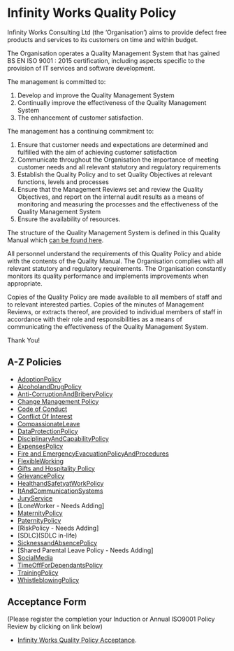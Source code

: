 # Infinity Works Quality Policy

Infinity Works Consulting Ltd (the ‘Organisation’) aims to provide defect free products and services to its customers on time and within budget. 
 
The Organisation operates a Quality Management System that has gained BS EN ISO 9001 : 2015 certification, including aspects specific to the provision of IT services and software development. 
 
The management is committed to: 
 
1.	Develop and improve the Quality Management System 
2.	Continually improve the effectiveness of the Quality Management System
3.	The enhancement of customer satisfaction.
 
The management has a continuing commitment to: 
 
1.	Ensure that customer needs and expectations are determined and fulfilled with the aim of achieving customer satisfaction 
2.	Communicate throughout the Organisation the importance of meeting customer needs and all relevant statutory and regulatory requirements 
3.	Establish the Quality Policy and to set Quality Objectives at relevant functions, levels and processes 
4.	Ensure that the Management Reviews set and review the Quality Objectives, and report on the internal audit results as a means of monitoring and measuring the processes and the effectiveness of the Quality Management System 
5.	Ensure the availability of resources. 
 
The structure of the Quality Management System is defined in this Quality Manual which [can be found here](https://drive.google.com/open?id=0BykM4n_obVe5LXpESXNLZC1icWc). 
 
All personnel understand the requirements of this Quality Policy and abide with the contents of the Quality Manual.  The Organisation complies with all relevant statutory and regulatory requirements.  The Organisation constantly monitors its quality performance and implements improvements when appropriate. 
 
Copies of the Quality Policy are made available to all members of staff and to relevant interested parties.  Copies of the minutes of Management Reviews, or extracts thereof, are provided to individual members of staff in accordance with their role and responsibilities as a means of communicating the effectiveness of the Quality Management System. 

Thank You!

## A-Z Policies ##

- [AdoptionPolicy](AdoptionPolicy)
- [AlcoholandDrugPolicy](AlcoholandDrugPolicy)
- [Anti-CorruptionAndBriberyPolicy](Anti-CorruptionAndBriberyPolicy)
- [Change Management Policy](ChangeManagement%20Policy)
- [Code of Conduct](code-of-conduct)
- [Conflict Of Interest](conflict-of-interest)
- [CompassionateLeave](Compassionate%20Leave%20Policy)
- [DataProtectionPolicy](DataProtectionPolicy)
- [DisciplinaryAndCapabilityPolicy](DisciplinaryAndCapabilityPolicy)
- [ExpensesPolicy](Expenses%20Policy)
- [Fire and EmergencyEvacuationPolicyAndProcedures](Fire%20and%20EmergencyEvacuationPolicy)
- [FlexibleWorking](FlexibleWorking)
- [Gifts and Hospitality Policy](Gifts%20and%20Hospitality)
- [GrievancePolicy](GrievancePolicy)
- [HealthandSafetyatWorkPolicy](HealthandSafetyatWorkPolicy)
- [ItAndCommunicationSystems](ItAndCommunicationSystems)
- [JuryService](JuryServicePolicy)
- [LoneWorker  - Needs Adding]
- [MaternityPolicy](MaternityPolicy)
- [PaternityPolicy](PaternityPolicy)
- [RiskPolicy  - Needs Adding]
- [SDLC](SDLC in-life)
- [SicknessandAbsencePolicy](SicknessandAbsencePolicy)
- [Shared Parental Leave Policy  - Needs Adding]
- [SocialMedia](SocialMedia)
- [TimeOffForDependantsPolicy](TimeOffForDependantsPolicy)
- [TrainingPolicy](TrainingPolicy)
- [WhistleblowingPolicy](WhistleblowingPolicy)

## Acceptance Form 
(Please register the completion your Induction or Annual ISO9001 Policy Review by clicking on link below)

- [Infinity Works Quality Policy Acceptance](https://docs.google.com/forms/d/e/1FAIpQLSdKhzOxwAoO4OSKSnmSx0_lj9Il-BiCR9dgtIVhTzya8TL2fw/viewform). 

